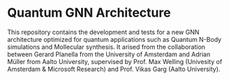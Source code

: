 # Quantum GNN Architecture

This repository contains the development and tests for a new GNN architecture optimized for quantum applications such as Quantum N-Body simulations and Mollecular synthesis. It arised from the collaboration between Gerard Planella from the University of Amsterdam and Adrian Müller from Aalto University, supervised by Prof. Max Welling (Univesity of Amsterdam & Microsoft Research) and Prof. Vikas Garg (Aalto University).
